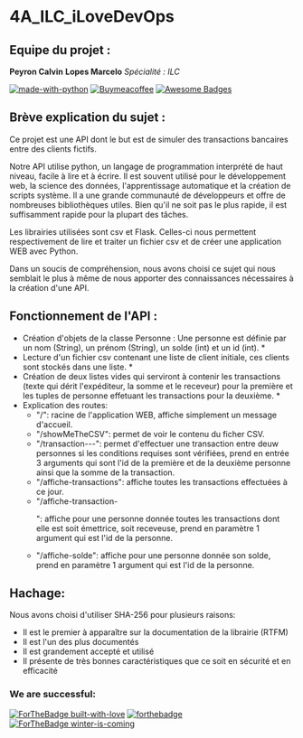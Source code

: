 # 4A_ILC_iLoveDevOps #

## Equipe du projet : ## 

__Peyron Calvin__
__Lopes Marcelo__
*Spécialité : ILC*

[![made-with-python](https://img.shields.io/badge/Made%20with-Python-1f425f.svg)](https://www.python.org/)
[![Buymeacoffee](https://badgen.net/badge/icon/buymeacoffee?icon=buymeacoffee&label)](https://https://www.buymeacoffee.com/)
[![Awesome Badges](https://img.shields.io/badge/badges-awesome-green.svg)](https://github.com/Naereen/badges)

## Brève explication du sujet : ##
Ce projet est une API dont le but est de simuler des transactions bancaires entre des clients fictifs.

Notre API utilise python, un langage de programmation interprété de haut niveau, facile à lire et à écrire. Il est souvent utilisé pour le développement web, la science des données, l'apprentissage automatique et la création de scripts système. Il a une grande communauté de développeurs et offre de nombreuses bibliothèques utiles. Bien qu'il ne soit pas le plus rapide, il est suffisamment rapide pour la plupart des tâches.

Les librairies utilisées sont csv et Flask. Celles-ci nous permettent respectivement de lire et traiter un fichier csv et de créer une application WEB avec Python.

Dans un soucis de compréhension, nous avons choisi ce sujet qui nous semblait le plus à même de nous apporter des connaissances nécessaires à la création d'une API.

## Fonctionnement de l'API : ##

* Création d'objets de la classe Personne : Une personne est définie par un nom (String), un prénom (String), un solde (int) et un id (int). *
* Lecture d'un fichier csv contenant une liste de client initiale, ces clients sont stockés dans une liste. *
* Création de deux listes vides qui serviront à contenir les transactions (texte qui dérit l'expéditeur, la somme et le receveur) pour la première et les tuples de personne effetuant les transactions pour la deuxième. *
* Explication des routes:
	* "/": racine de l'application WEB, affiche simplement un message d'accueil.
	* "/showMeTheCSV": permet de voir le contenu du ficher CSV.
	* "/transaction-<p1>-<p2>-<somme>": permet d'effectuer une transaction entre deuw personnes si les conditions requises sont vérifiées, prend en entrée 3 arguments qui sont l'id de la première et de la deuxième personne ainsi que la somme de la transaction.
	* "/affiche-transactions": affiche toutes les transactions effectuées à ce jour.
	* "/affiche-transaction-<p>": affiche pour une personne donnée toutes les transactions dont elle est soit émettrice, soit receveuse, prend en paramètre 1 argument qui est l'id de la personne.
	* "/affiche-solde": affiche pour une personne donnée son solde, prend en paramètre 1 argument qui est l'id de la personne.

## Hachage: ##

Nous avons choisi d'utiliser SHA-256 pour plusieurs raisons:
* Il est le premier à apparaître sur la documentation de la librairie (RTFM)
* Il est l'un des plus documentés
* Il est grandement accepté et utilisé
* Il présente de très bonnes caractéristiques que ce soit en sécurité et en efficacité


### We are successful: ###

[![ForTheBadge built-with-love](http://ForTheBadge.com/images/badges/built-with-love.svg)](https://GitHub.com/Naereen/)
[![forthebadge](https://forthebadge.com/images/badges/contains-cat-gifs.svg)](https://forthebadge.com)
[![ForTheBadge winter-is-coming](http://ForTheBadge.com/images/badges/winter-is-coming.svg)](http://ForTheBadge.com)
